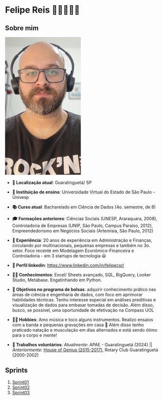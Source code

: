 # Felipe Reis 🔬🧬🎲🎲🤘

## Sobre mim

   ![Foto de perfil](img/perfil.jpg)

- **📍 Localização atual**: Guaratinguetá/ SP

- **🏫 Instituição de ensino**: Universidade Virtual do Estado de São Paulo - Univesp

- **📚 Curso atual**: Bacharelado em Ciência de Dados (4o. semestre, de 8)

- **🎓 Formações anteriores**: Ciências Sociais (UNESP, Araraquara, 2008), Controladoria de Empresas (UNIP, São Paulo, Campus Paraíso, 2012), Empreendedorismo em Negócios Sociais (Artemísia, São Paulo, 2012)

- **💼 Experiência**: 20 anos de experiência em Administração e Finanças, circulando por multinacionais, pequenas empresas e também no 3o. setor. Foco recente em Modelagem Econômico-Financeira e Controladoria - em 3 startups de tecnologia 😃

- **💼 Perfil linkedin**: https://www.linkedin.com/in/felipecsr/

- **👨‍💻 Conhecimentos**: Excel/ Sheets avançado, SQL, BigQuery, Looker Studio, Metabase. Engatinhando em Python.

- **🎯 Objetivos no programa de bolsas**: adquirir conhecimento prático nas áreas de ciência e engenharia de dados, com foco em aprimorar habilidades técnicas. Tenho interesse especial em análises preditivas e visualização de dados para embasar tomadas de decisão. Além disso, busco, se possível, uma oportunidade de efetivação na Compass UOL

- **🚴‍♂️ Hobbies**: Amo música e toco alguns instrumentos. Realizo ensaios com a banda e pequenas gravações em casa 💛 Além disso tenho praticado natação e musculação em dias alternados e está sendo ótimo para o corpo e mente!

- **🤍 Trabalhos voluntários**: *Atualmente*: APAE - Guaratinguetá (2024) || *Anteriormente*: [House of Genius (2015-2017)](http://houseofgenius.org/), Rotary Club Guaratinguetá (2000-2002)


## Sprints 

1. [Sprint01](Sprint01/README.md)
2. [Sprint02](Sprint02/README.md)  
3. [Sprint03](Sprint03/README.md)  
